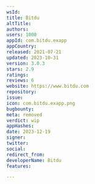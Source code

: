 ```yaml
---
wsId: 
title: Bitdu
altTitle: 
authors: 
users: 1000
appId: com.bitdu.exapp
appCountry: 
released: 2021-07-21
updated: 2023-10-31
version: 3.0.3
stars: 2.9
ratings: 
reviews: 6
website: https://www.bitdu.com
repository: 
issue: 
icon: com.bitdu.exapp.png
bugbounty: 
meta: removed
verdict: wip
appHashes: 
date: 2023-12-19
signer: 
twitter: 
social: 
redirect_from: 
developerName: Bitdu
features: 

---
```


